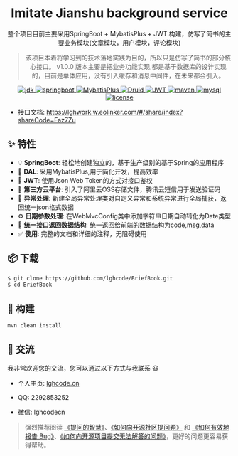<h1 align="center">Imitate Jianshu background service</h1>

<div align="center">

整个项目目前主要采用SpringBoot + MybatisPlus + JWT 构建，仿写了简书的主要业务模块(文章模块，用户模块，评论模块)

> 该项目本着将学习到的技术落地实践为目的，所以只是仿写了简书的部分核心接口。 v1.0.0 版本主要是把业务功能实现,都是基于数据库的设计实现的，目前是单体应用，没有引入缓存和消息中间件，在未来都会引入。

<a href="https://www.oracle.com/java/technologies/javase/javase-jdk8-downloads.html">
  <img src="https://img.shields.io/badge/jdk-1.8-brightgreen" alt="jdk">
</a>
<a href="https://github.com/topics/springboot">
  <img src="https://img.shields.io/badge/springboot-2.3.2.RELEASE-brightgreen" alt="springboot">
</a>
<a href="https://github.com/baomidou/mybatis-plus">
  <img src="https://img.shields.io/badge/MybatisPlus-3.3.2-brightgreen" alt="MybatisPlus">
</a>
<a href="https://github.com/alibaba/druid">
  <img src="https://img.shields.io/badge/Druid-1.1.13-brightgreen" alt="Druid">
</a>
<a href="https://jwt.io/">
  <img src="https://img.shields.io/badge/JWT-0.7.0-brightgreen" alt="JWT">
</a>
<a href="https://maven.apache.org/">
  <img src="https://img.shields.io/badge/maven-3.3.9-brightgreen" alt="maven">
</a>
<a href="https://www.mysql.com/">
  <img src="https://img.shields.io/badge/mysql-5.1.10-brightgreen" alt="mysql">
</a>
<a href="https://github.com/lghcode/BriefBook/blob/master/LICENSE">
  <img src="https://img.shields.io/github/license/mashape/apistatus.svg" alt="license">
</a>

</div>

- 接口文档: https://lghwork.w.eolinker.com/#/share/index?shareCode=Faz7Zu

## ✨ 特性

- 💡 **SpringBoot**: 轻松地创建独立的，基于生产级别的基于Spring的应用程序
- 📜 **DAL**: 采用MybatisPlus,用于简化开发，提高效率
- 💎 **JWT**: 使用Json Web Token的方式对接口鉴权
- 🚀 **第三方云平台**: 引入了阿里云OSS存储文件，腾讯云短信用于发送验证码
- 📱 **异常处理**: 新建全局异常处理类对自定义异常和系统异常进行全局捕获，返回统一json格式数据
- ⚙️ **日期参数处理**: 在WebMvcConfig类中添加字符串日期自动转化为Date类型
- 🔢 **统一接口返回数据结构**: 统一返回给前端的数据结构为code,msg,data
- ✅ **使用**: 完整的文档和详细的注释，无阻碍使用

## 📦 下载

```bash
$ git clone https://github.com/lghcode/BriefBook.git
$ cd BriefBook
```

## 🔨 构建

```bash
mvn clean install
```

## 🤝 交流

我非常欢迎您的交流，您可以通过以下方式与我联系 😃

- 个人主页: [lghcode.cn](http://lghcode.cn)

- QQ: 2292853252

- 微信: lghcodecn

> 强烈推荐阅读 [《提问的智慧》](https://github.com/ryanhanwu/How-To-Ask-Questions-The-Smart-Way)、[《如何向开源社区提问题》](https://github.com/seajs/seajs/issues/545) 和 [《如何有效地报告 Bug》](http://www.chiark.greenend.org.uk/%7Esgtatham/bugs-cn.html)、[《如何向开源项目提交无法解答的问题》](https://zhuanlan.zhihu.com/p/25795393)，更好的问题更容易获得帮助。
